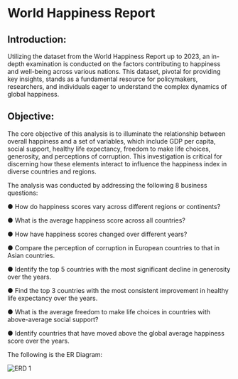 # World Happiness Report

## Introduction:

Utilizing the dataset from the World Happiness Report up to 2023, an in-depth examination is conducted on the factors contributing to happiness and well-being across various nations. This dataset, pivotal for providing key insights, stands as a fundamental resource for policymakers, researchers, and individuals eager to understand the complex dynamics of global happiness.

## Objective:

The core objective of this analysis is to illuminate the relationship between overall happiness and a set of variables, which include GDP per capita, social support, healthy life expectancy, freedom to make life choices, generosity, and perceptions of corruption. This investigation is critical for discerning how these elements interact to influence the happiness index in diverse countries and regions. 

The analysis was conducted by addressing the following 8 business questions:

● How do happiness scores vary across different regions or continents?

● What is the average happiness score across all countries? 

● How have happiness scores changed over different years?

● Compare the perception of corruption in European countries to that in Asian countries.

● Identify the top 5 countries with the most significant decline in generosity over the years.

● Find the top 3 countries with the most consistent improvement in healthy life expectancy over the years.

● What is the average freedom to make life choices in countries with above-average social support?

● Identify countries that have moved above the global average happiness score over the years.


The following is the ER Diagram: 


![ERD 1](https://github.com/Sadhanha/World-Happiness-Report/assets/156174697/1945e432-2aa9-49e6-9f3d-ae576db42468)
